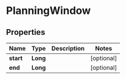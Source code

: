 
# PlanningWindow

## Properties
Name | Type | Description | Notes
------------ | ------------- | ------------- | -------------
**start** | **Long** |  |  [optional]
**end** | **Long** |  |  [optional]



